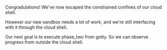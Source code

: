 Congradulations! We've now escaped the constrained confines of our cloud shell.

However our new sandbox needs a lot of work, and we're still interfacing with it through the cloud shell.

Our next goal is to execute phase_two from gotty. So we can observe progress from outside the cloud shell.